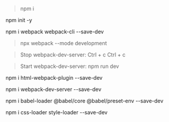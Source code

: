 > npm i

npm init -y

npm i webpack webpack-cli --save-dev

> npx webpack --mode development

> Stop webpack-dev-server: Ctrl + c Ctrl + c

> Start webpack-dev-server: npm run dev

npm i html-webpack-plugin --save-dev

npm i webpack-dev-server --save-dev

npm i babel-loader @babel/core @babel/preset-env --save-dev

npm i css-loader style-loader --save-dev
